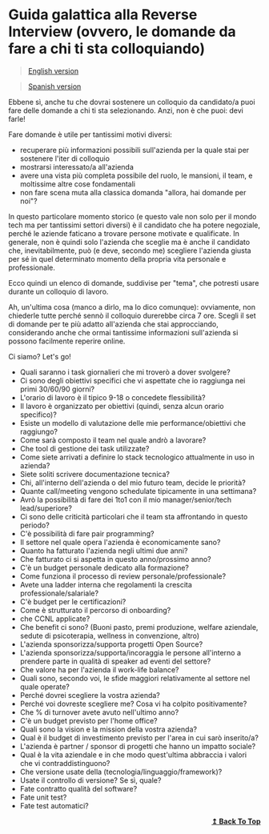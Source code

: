 # Guida galattica alla Reverse Interview (ovvero, le domande da fare a chi ti sta colloquiando)

> [English version](./docs/english.md)


> [Spanish version](./docs/spanish.md)

Ebbene sì, anche tu che dovrai sostenere un colloquio da candidato/a puoi fare delle domande a chi ti sta selezionando. Anzi, non è che puoi: devi farle!

Fare domande è utile per tantissimi motivi diversi:

- recuperare più informazioni possibili sull'azienda per la quale stai per sostenere l'iter di colloquio
- mostrarsi interessato/a all'azienda
- avere una vista più completa possibile del ruolo, le mansioni, il team, e moltissime altre cose fondamentali
- non fare scena muta alla classica domanda "allora, hai domande per noi"?

In questo particolare momento storico (e questo vale non solo per il mondo tech ma per tantissimi settori diversi) è il candidato che ha potere negoziale, perché le aziende faticano a trovare persone motivate e qualificate. In generale, non è quindi solo l'azienda che sceglie ma è anche il candidato che, inevitabilmente, può (e deve, secondo me) scegliere l'azienda giusta per sé in quel determinato momento della propria vita personale e professionale.

Ecco quindi un elenco di domande, suddivise per "tema", che potresti usare durante un colloquio di lavoro.

Ah, un'ultima cosa (manco a dirlo, ma lo dico comunque): ovviamente, non chiederle tutte perché sennò il colloquio durerebbe circa 7 ore. Scegli il set di domande per te più adatto all'azienda che stai approcciando, considerando anche che ormai tantissime informazioni sull'azienda si possono facilmente reperire online.

Ci siamo? Let's go!

- Quali saranno i task giornalieri che mi troverò a dover svolgere?
- Ci sono degli obiettivi specifici che vi aspettate che io raggiunga nei primi 30/60/90 giorni?
- L'orario di lavoro è il tipico 9-18 o concedete flessibilità?
- Il lavoro è organizzato per obiettivi (quindi, senza alcun orario specifico)?
- Esiste un modello di valutazione delle mie performance/obiettivi che raggiungo?
- Come sarà composto il team nel quale andrò a lavorare?
- Che tool di gestione dei task utilizzate?
- Come siete arrivati a definire lo stack tecnologico attualmente in uso in azienda?
- Siete soliti scrivere documentazione tecnica?
- Chi, all'interno dell'azienda o del mio futuro team, decide le priorità?
- Quante call/meeting vengono schedulate tipicamente in una settimana?
- Avrò la possibilità di fare dei 1to1 con il mio manager/senior/tech lead/superiore?
- Ci sono delle criticità particolari che il team sta affrontando in questo periodo?
- C'è possibilità di fare pair programming?
- Il settore nel quale opera l'azienda è economicamente sano?
- Quanto ha fatturato l'azienda negli ultimi due anni?
- Che fatturato ci si aspetta in questo anno/prossimo anno?
- C'è un budget personale dedicato alla formazione?
- Come funziona il processo di review personale/professionale?
- Avete una ladder interna che regolamenti la crescita professionale/salariale?
- C'è budget per le certificazioni?
- Come è strutturato il percorso di onboarding?
- che CCNL applicate?
- Che benefit ci sono? (Buoni pasto, premi produzione, welfare aziendale, sedute di psicoterapia, wellness in convenzione, altro)
- L'azienda sponsorizza/supporta progetti Open Source?
- L'azienda sponsorizza/supporta/incoraggia le persone all'interno a prendere parte in qualità di speaker ad eventi del settore?
- Che valore ha per l'azienda il work-life balance?
- Quali sono, secondo voi, le sfide maggiori relativamente al settore nel quale operate?
- Perché dovrei scegliere la vostra azienda?
- Perché voi dovreste scegliere me? Cosa vi ha colpito positivamente?
- Che % di turnover avete avuto nell'ultimo anno?
- C'è un budget previsto per l'home office?
- Quali sono la vision e la mission della vostra azienda?
- Qual è il budget di investimento previsto per l'area in cui sarò inserito/a?
- L'azienda è partner / sponsor di progetti che hanno un impatto sociale?
- Qual è la vita aziendale e in che modo quest'ultima abbraccia i valori che vi contraddistinguono?
- Che versione usate della (tecnologia/linguaggio/framework)?
- Usate il controllo di versione? Se sì, quale?
- Fate contratto qualità del software?
- Fate unit test?
- Fate test automatici?

<div align="right">
  <b><a href="#indice">↥ Back To Top</a></b>
</div>
